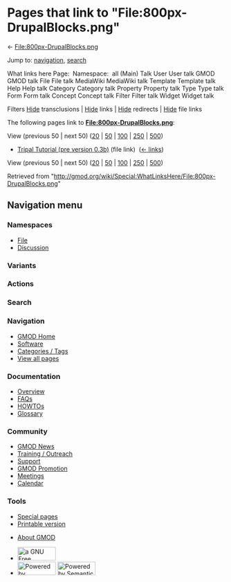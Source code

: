 <div id="mw-page-base" class="noprint">

</div>

<div id="mw-head-base" class="noprint">

</div>

<div id="content" class="mw-body" role="main">

<span id="top"></span>

<div id="mw-js-message" style="display:none;">

</div>



# <span dir="auto">Pages that link to "File:800px-DrupalBlocks.png"</span>

<div id="bodyContent">

<div id="contentSub">

←
[File:800px-DrupalBlocks.png](/wiki/File:800px-DrupalBlocks.png "File:800px-DrupalBlocks.png")

</div>

<div id="jump-to-nav" class="mw-jump">

Jump to: [navigation](#mw-navigation), [search](#p-search)

</div>

<div id="mw-content-text">

What links here Page:  Namespace:  all (Main) Talk User User talk GMOD
GMOD talk File File talk MediaWiki MediaWiki talk Template Template talk
Help Help talk Category Category talk Property Property talk Type Type
talk Form Form talk Concept Concept talk Filter Filter talk Widget
Widget talk

Filters
[Hide](/mediawiki/index.php?title=Special:WhatLinksHere/File:800px-DrupalBlocks.png&hidetrans=1 "Special:WhatLinksHere/File:800px-DrupalBlocks.png")
transclusions \|
[Hide](/mediawiki/index.php?title=Special:WhatLinksHere/File:800px-DrupalBlocks.png&hidelinks=1 "Special:WhatLinksHere/File:800px-DrupalBlocks.png")
links \|
[Hide](/mediawiki/index.php?title=Special:WhatLinksHere/File:800px-DrupalBlocks.png&hideredirs=1 "Special:WhatLinksHere/File:800px-DrupalBlocks.png")
redirects \|
[Hide](/mediawiki/index.php?title=Special:WhatLinksHere/File:800px-DrupalBlocks.png&hideimages=1 "Special:WhatLinksHere/File:800px-DrupalBlocks.png")
file links

The following pages link to
**[File:800px-DrupalBlocks.png](/wiki/File:800px-DrupalBlocks.png "File:800px-DrupalBlocks.png")**:

View (previous 50 \| next 50)
([20](/mediawiki/index.php?title=Special:WhatLinksHere/File:800px-DrupalBlocks.png&limit=20 "Special:WhatLinksHere/File:800px-DrupalBlocks.png")
\|
[50](/mediawiki/index.php?title=Special:WhatLinksHere/File:800px-DrupalBlocks.png&limit=50 "Special:WhatLinksHere/File:800px-DrupalBlocks.png")
\|
[100](/mediawiki/index.php?title=Special:WhatLinksHere/File:800px-DrupalBlocks.png&limit=100 "Special:WhatLinksHere/File:800px-DrupalBlocks.png")
\|
[250](/mediawiki/index.php?title=Special:WhatLinksHere/File:800px-DrupalBlocks.png&limit=250 "Special:WhatLinksHere/File:800px-DrupalBlocks.png")
\|
[500](/mediawiki/index.php?title=Special:WhatLinksHere/File:800px-DrupalBlocks.png&limit=500 "Special:WhatLinksHere/File:800px-DrupalBlocks.png"))

- [Tripal Tutorial (pre version
  0.3b)](/wiki/Tripal_Tutorial_(pre_version_0.3b) "Tripal Tutorial (pre version 0.3b)")
  (file link) ‎ <span class="mw-whatlinkshere-tools">([←
  links](/mediawiki/index.php?title=Special:WhatLinksHere&target=Tripal+Tutorial+%28pre+version+0.3b%29 "Special:WhatLinksHere"))</span>

View (previous 50 \| next 50)
([20](/mediawiki/index.php?title=Special:WhatLinksHere/File:800px-DrupalBlocks.png&limit=20 "Special:WhatLinksHere/File:800px-DrupalBlocks.png")
\|
[50](/mediawiki/index.php?title=Special:WhatLinksHere/File:800px-DrupalBlocks.png&limit=50 "Special:WhatLinksHere/File:800px-DrupalBlocks.png")
\|
[100](/mediawiki/index.php?title=Special:WhatLinksHere/File:800px-DrupalBlocks.png&limit=100 "Special:WhatLinksHere/File:800px-DrupalBlocks.png")
\|
[250](/mediawiki/index.php?title=Special:WhatLinksHere/File:800px-DrupalBlocks.png&limit=250 "Special:WhatLinksHere/File:800px-DrupalBlocks.png")
\|
[500](/mediawiki/index.php?title=Special:WhatLinksHere/File:800px-DrupalBlocks.png&limit=500 "Special:WhatLinksHere/File:800px-DrupalBlocks.png"))

</div>

<div class="printfooter">

Retrieved from
"<http://gmod.org/wiki/Special:WhatLinksHere/File:800px-DrupalBlocks.png>"

</div>

<div id="catlinks" class="catlinks catlinks-allhidden">

</div>

<div class="visualClear">

</div>

</div>

</div>

<div id="mw-navigation">

## Navigation menu

<div id="mw-head">



<div id="left-navigation">

<div id="p-namespaces" class="vectorTabs" role="navigation"
aria-labelledby="p-namespaces-label">

### Namespaces

- <span id="ca-nstab-image"><a href="/wiki/File:800px-DrupalBlocks.png" accesskey="c"
  title="View the file page [c]">File</a></span>
- <span id="ca-talk"><a
  href="/mediawiki/index.php?title=File_talk:800px-DrupalBlocks.png&amp;action=edit&amp;redlink=1"
  accesskey="t"
  title="Discussion about the content page [t]">Discussion</a></span>

</div>

<div id="p-variants" class="vectorMenu emptyPortlet" role="navigation"
aria-labelledby="p-variants-label">

### 

### Variants[](#)

<div class="menu">

</div>

</div>

</div>

<div id="right-navigation">



<div id="p-cactions" class="vectorMenu emptyPortlet" role="navigation"
aria-labelledby="p-cactions-label">

### Actions[](#)

<div class="menu">

</div>

</div>

<div id="p-search" role="search">

### Search

<div id="simpleSearch">

</div>

</div>

</div>

</div>

<div id="mw-panel">

<div id="p-logo" role="banner">

<a href="/wiki/Main_Page"
style="background-image: url(http://gmod.org/images/GMOD-cogs.png);"
title="Visit the main page"></a>

</div>

<div id="p-Navigation" class="portal" role="navigation"
aria-labelledby="p-Navigation-label">

### Navigation

<div class="body">

- <span id="n-GMOD-Home">[GMOD Home](/wiki/Main_Page)</span>
- <span id="n-Software">[Software](/wiki/GMOD_Components)</span>
- <span id="n-Categories-.2F-Tags">[Categories /
  Tags](/wiki/Categories)</span>
- <span id="n-View-all-pages">[View all
  pages](/wiki/Special:AllPages)</span>

</div>

</div>

<div id="p-Documentation" class="portal" role="navigation"
aria-labelledby="p-Documentation-label">

### Documentation

<div class="body">

- <span id="n-Overview">[Overview](/wiki/Overview)</span>
- <span id="n-FAQs">[FAQs](/wiki/Category:FAQ)</span>
- <span id="n-HOWTOs">[HOWTOs](/wiki/Category:HOWTO)</span>
- <span id="n-Glossary">[Glossary](/wiki/Glossary)</span>

</div>

</div>

<div id="p-Community" class="portal" role="navigation"
aria-labelledby="p-Community-label">

### Community

<div class="body">

- <span id="n-GMOD-News">[GMOD News](/wiki/GMOD_News)</span>
- <span id="n-Training-.2F-Outreach">[Training /
  Outreach](/wiki/Training_and_Outreach)</span>
- <span id="n-Support">[Support](/wiki/Support)</span>
- <span id="n-GMOD-Promotion">[GMOD
  Promotion](/wiki/GMOD_Promotion)</span>
- <span id="n-Meetings">[Meetings](/wiki/Meetings)</span>
- <span id="n-Calendar">[Calendar](/wiki/Calendar)</span>

</div>

</div>

<div id="p-tb" class="portal" role="navigation"
aria-labelledby="p-tb-label">

### Tools

<div class="body">

- <span id="t-specialpages"><a href="/wiki/Special:SpecialPages" accesskey="q"
  title="A list of all special pages [q]">Special pages</a></span>
- <span id="t-print"><a
  href="/mediawiki/index.php?title=Special:WhatLinksHere/File:800px-DrupalBlocks.png&amp;printable=yes"
  rel="alternate" accesskey="p"
  title="Printable version of this page [p]">Printable version</a></span>

</div>

</div>

</div>

</div>

<div id="footer" role="contentinfo">

- <span id="footer-places-about">[About
  GMOD](/wiki/GMOD:About "GMOD:About")</span>

<!-- -->

- <span id="footer-copyrightico">[<img src="http://www.gnu.org/graphics/gfdl-logo-small.png" width="88"
  height="31" alt="a GNU Free Documentation License" />](http://www.gnu.org/licenses/fdl-1.3.html)</span>
- <span id="footer-poweredbyico">[<img src="/mediawiki/skins/common/images/poweredby_mediawiki_88x31.png"
  width="88" height="31" alt="Powered by MediaWiki" />](//www.mediawiki.org/)
  [<img
  src="/mediawiki/extensions/SemanticMediaWiki/includes/../resources/images/smw_button.png"
  width="88" height="31" alt="Powered by Semantic MediaWiki" />](https://www.semantic-mediawiki.org/wiki/Semantic_MediaWiki)</span>

<div style="clear:both">

</div>

</div>
